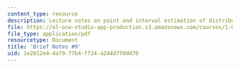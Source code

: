 ```yaml
---
content_type: resource
description: Lecture notes on point and interval estimation of distribution parameters.
file: https://ol-ocw-studio-app-production.s3.amazonaws.com/courses/1-010-uncertainty-in-engineering-fall-2008/1e2812e44a7977b4ff24a244d7f0dd70_notes_09.pdf
file_type: application/pdf
resourcetype: Document
title: 'Brief Notes #9'
uid: 1e2812e4-4a79-77b4-ff24-a244d7f0dd70
---
```

